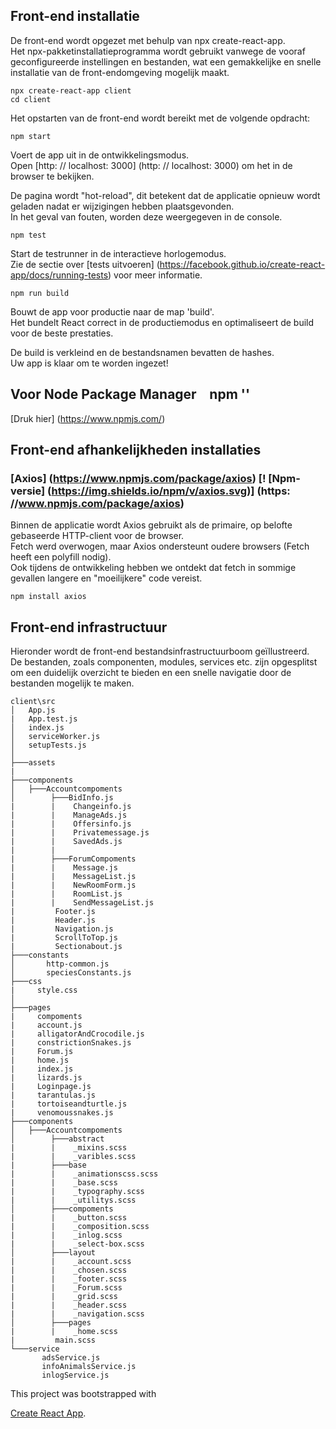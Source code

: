 
## Front-end installatie
De front-end wordt opgezet met behulp van npx create-react-app. <br />
Het npx-pakketinstallatieprogramma wordt gebruikt vanwege de vooraf geconfigureerde instellingen en bestanden, wat een gemakkelijke en snelle installatie van de front-endomgeving mogelijk maakt.
```shell script
npx create-react-app client
cd client
```

Het opstarten van de front-end wordt bereikt met de volgende opdracht:
```shell script
npm start
```
Voert de app uit in de ontwikkelingsmodus. <br />
Open [http: // localhost: 3000] (http: // localhost: 3000) om het in de browser te bekijken.

De pagina wordt "hot-reload", dit betekent dat de applicatie opnieuw wordt geladen nadat er wijzigingen hebben plaatsgevonden. <br />
In het geval van fouten, worden deze weergegeven in de console.
```shell script
npm test
```


Start de testrunner in de interactieve horlogemodus. <br />
Zie de sectie over [tests uitvoeren] (https://facebook.github.io/create-react-app/docs/running-tests) voor meer informatie.
```shell script
npm run build
```
Bouwt de app voor productie naar de map 'build'. <br />
Het bundelt React correct in de productiemodus en optimaliseert de build voor de beste prestaties.

De build is verkleind en de bestandsnamen bevatten de hashes. <br />
Uw app is klaar om te worden ingezet!

## Voor Node Package Manager `` `` npm ''
[Druk hier] (https://www.npmjs.com/)


## Front-end afhankelijkheden installaties

### [Axios] (https://www.npmjs.com/package/axios) [! [Npm-versie] (https://img.shields.io/npm/v/axios.svg)] (https: //www.npmjs.com/package/axios)

Binnen de applicatie wordt Axios gebruikt als de primaire, op belofte gebaseerde HTTP-client voor de browser. <br />
Fetch werd overwogen, maar Axios ondersteunt oudere browsers (Fetch heeft een polyfill nodig). <br />
Ook tijdens de ontwikkeling hebben we ontdekt dat fetch in sommige gevallen langere en "moeilijkere" code vereist.
```shell script
npm install axios
```

## Front-end infrastructuur

Hieronder wordt de front-end bestandsinfrastructuurboom geïllustreerd. <br />
De bestanden, zoals componenten, modules, services etc. zijn opgesplitst om een ​​duidelijk overzicht te bieden en een snelle navigatie door de bestanden mogelijk te maken.
```
client\src
│   App.js
|   App.test.js
│   index.js
│   serviceWorker.js
│   setupTests.js
│
├───assets
|
├───components
│   ├───Accountcompoments
│        ├───BidInfo.js
|        |    Changeinfo.js
|        |    ManageAds.js
|        |    Offersinfo.js
|        |    Privatemessage.js
|        |    SavedAds.js
|        |
|        ├───ForumCompoments
|        |    Message.js
|        |    MessageList.js
|        |    NewRoomForm.js
|        |    RoomList.js
|        |    SendMessageList.js
|         Footer.js
|         Header.js
|         Navigation.js
|         ScrollToTop.js
|         Sectionabout.js
├───constants
│       http-common.js
│       speciesConstants.js
├───css
|     style.css
│       
├───pages
|     compoments
|     account.js
|     alligatorAndCrocodile.js
|     constrictionSnakes.js
|     Forum.js
|     home.js
|     index.js
|     lizards.js
|     Loginpage.js
|     tarantulas.js
|     tortoiseandturtle.js
|     venomoussnakes.js
├───components
│   ├───Accountcompoments
│        ├───abstract
|        |    _mixins.scss
|        |    _varibles.scss
|        ├───base
|        |    _animationscss.scss
|        |    _base.scss
|        |    _typography.scss
|        |    _utilitys.scss
│        ├───compoments
|        |    _button.scss
|        |    _composition.scss
|        |    _inlog.scss
|        |    _select-box.scss
│        ├───layout
|        |    _account.scss
|        |    _chosen.scss
|        |    _footer.scss
|        |    _Forum.scss
|        |    _grid.scss
|        |    _header.scss
|        |    _navigation.scss
│        ├───pages
|        |    _home.scss
|         main.scss
└───service
       adsService.js
       infoAnimalsService.js
       inlogService.js

```

This project was bootstrapped with 

[Create React App](https://github.com/facebook/create-react-app).
